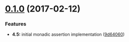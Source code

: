 <a name="0.1.0"></a>
# [0.1.0](https://github.com/TylorS/4.5/compare/9d64060...v0.1.0) (2017-02-12)


### Features

* **4.5:** initial monadic assertion implementation ([9d64060](https://github.com/TylorS/4.5/commit/9d64060))



